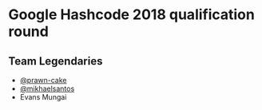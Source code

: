 # Google Hashcode 2018 qualification round


## Team Legendaries

* [@prawn-cake](https://github.com/prawn-cake)
* [@mikhaelsantos](https://github.com/mikhaelsantos)
* Evans Mungai